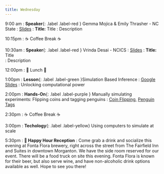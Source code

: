 ```yaml
---
title: Wednesday
---
```


9:00 am
: **Speaker**{: .label .label-red } Gemma Mojica & Emily Thrasher - NC State
  : [Slides](#)
: **Title:** Title
: Description

10:15pm
: ☕ Coffee Break ☕

10:30am
: **Speaker**{: .label .label-red } Vrinda Desai - NCICS
  : [Slides](#)
: **Title:** Title  
: Description 

12:00pm
 : 🥘 Lunch 🥘

1:00pm 
: **Lesson**{: .label .label-green }Simulation Based Inference
  : [Google Slides](https://docs.google.com/presentation/d/1_33zEPAAF5fOJyMvutTMk4I958GjIWvHi4cEyfJQOYM/edit?usp=sharing)
: Unlocking computational power

2:00pm
: **Hands-On**{: .label .label-purple } Manually simulating experiments: Flipping coins and tagging penguins
  : [Coin Flipping](https://www.rossmanchance.com/applets/2021/oneprop/OneProp.htm), [Penguin Tags](https://www.rossmanchance.com/applets/2021/chisqshuffle/ChiSqShuffle.htm?twobytwo=1)
  
2:30pm
: ☕ Coffee Break ☕

3:00pm
: **Techology**{: .label .label-yellow} Using computers to simulate at scale

5:30pm
: **🍻 Happy Hour Reception**
: Come grab a drink and socialize this evening at Fonta Flora brewery, right across the street from The Fairfield Inn and Suites in downtown Morganton. We have the side room reserved for our event. There will be a food truck on site this evening. Fonta Flora is known for their beer, but also serve wine, and have non-alcoholic drink options available as well. Hope to see you there!
